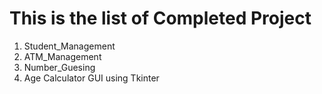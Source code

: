 # This is the list of Completed Project
1. Student_Management 
2. ATM_Management  
3. Number_Guesing
4. Age Calculator GUI using Tkinter
